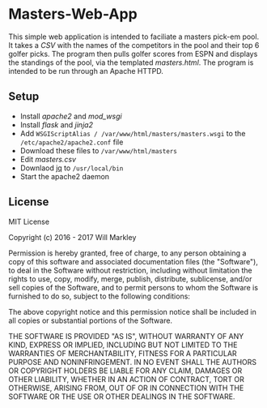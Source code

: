 # Masters-Web-App

This simple web application is intended to faciliate a masters pick-em pool.  It takes a *CSV* with the names of the competitors in the pool and their top 6 golfer picks.  The program then pulls golfer scores from ESPN and displays the standings of the pool, via the templated *masters.html*.  The program is intended to be run through an Apache HTTPD.

## Setup

* Install *apache2* and *mod_wsgi*
* Install *flask* and *jinja2*
* Add `WSGIScriptAlias / /var/www/html/masters/masters.wsgi` to the `/etc/apache2/apache2.conf` file
* Download these files to `/var/www/html/masters`
* Edit *masters.csv*
* Downlaod [jq](https://stedolan.github.io/jq/download/) to `/usr/local/bin`
* Start the apache2 daemon

## License

MIT License

Copyright (c) 2016 - 2017 Will Markley

Permission is hereby granted, free of charge, to any person obtaining a copy
of this software and associated documentation files (the "Software"), to deal
in the Software without restriction, including without limitation the rights
to use, copy, modify, merge, publish, distribute, sublicense, and/or sell
copies of the Software, and to permit persons to whom the Software is
furnished to do so, subject to the following conditions:

The above copyright notice and this permission notice shall be included in all
copies or substantial portions of the Software.

THE SOFTWARE IS PROVIDED "AS IS", WITHOUT WARRANTY OF ANY KIND, EXPRESS OR
IMPLIED, INCLUDING BUT NOT LIMITED TO THE WARRANTIES OF MERCHANTABILITY,
FITNESS FOR A PARTICULAR PURPOSE AND NONINFRINGEMENT. IN NO EVENT SHALL THE
AUTHORS OR COPYRIGHT HOLDERS BE LIABLE FOR ANY CLAIM, DAMAGES OR OTHER
LIABILITY, WHETHER IN AN ACTION OF CONTRACT, TORT OR OTHERWISE, ARISING FROM,
OUT OF OR IN CONNECTION WITH THE SOFTWARE OR THE USE OR OTHER DEALINGS IN THE
SOFTWARE.